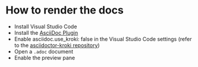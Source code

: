 # How to render the docs

* Install Visual Studio Code
* Install the [AsciiDoc Plugin](https://marketplace.visualstudio.com/items?itemName=asciidoctor.asciidoctor-vscode)
* Enable asciidoc.use_kroki: false in the Visual Studio Code settings (refer to the [asciidoctor-kroki repository](https://github.com/Mogztter/asciidoctor-kroki))
* Open a `.adoc` document
* Enable the preview pane
